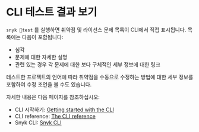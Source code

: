 # CLI 테스트 결과 보기

`snyk test` 를 실행하면 취약점 및 라이선스 문제 목록이 CLI에서 직접 표시됩니다. 목록에는 다음이 포함됩니다:

* 심각
* 문제에 대한 자세한 설명
* 관련 있는 경우 각 문제에 대한 보다 구체적인 세부 정보에 대한 링크

테스트한 프로젝트의 언어에 따라 취약점을 수동으로 수정하는 방법에 대한 세부 정보를 포함하여 수정 조언을 볼 수도 있습니다.

자세한 내용은 다음 페이지를 참조하십시오:

* CLI 시작하기: [Getting started with the CLI](https://github.com/snyk/user-docs/blob/5e52535b78618f57eda40eb08fc8fbf91e16f1f0/docs/features/snyk-cli/getting-started-with-the-cli)
* CLI reference: [The CLI reference](https://github.com/snyk/user-docs/blob/5e52535b78618f57eda40eb08fc8fbf91e16f1f0/docs/features/snyk-cli/cli-reference)
* Snyk CLI: [Snyk CLI](https://github.com/snyk/user-docs/blob/5e52535b78618f57eda40eb08fc8fbf91e16f1f0/docs/features/snyk-cli)
